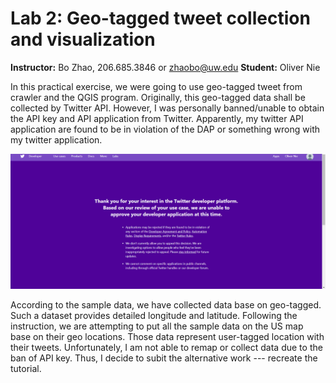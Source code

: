 # Lab 2: Geo-tagged tweet collection and visualization

**Instructor:** Bo Zhao, 206.685.3846 or zhaobo@uw.edu
**Student:** Oliver Nie

In this practical exercise, we were going to use geo-tagged tweet from crawler
and the QGIS program. Originally, this geo-tagged data shall be collected by
Twitter API. However, I was personally banned/unable to obtain the API key and
API application from Twitter. Apparently, my twitter API application are found to
be in violation of the DAP or something wrong with my twitter application.

![Twitter application](api_fail.png)

According to the sample data, we have collected data base on geo-tagged. Such a
dataset provides detailed longitude and latitude. Following the instruction, we are attempting to put all the sample data on the US map base on their geo locations. Those data represent user-tagged location with their tweets. Unfortunately, I am not able to remap or collect data due to the ban of API key. Thus, I decide to subit the alternative work --- recreate the tutorial.
